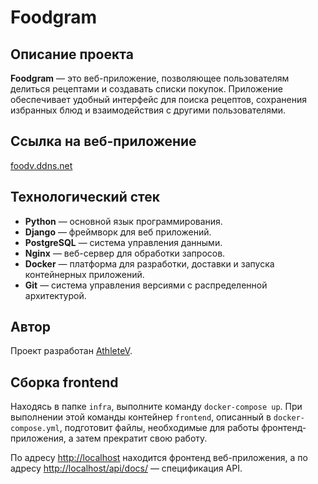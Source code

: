 # Foodgram

## Описание проекта

**Foodgram** — это веб-приложение, позволяющее пользователям делиться рецептами и создавать списки покупок. Приложение обеспечивает удобный интерфейс для поиска рецептов, сохранения избранных блюд и взаимодействия с другими пользователями.

## Ссылка на веб-приложение

[foodv.ddns.net](http://foodv.ddns.net)

## Технологический стек

- **Python** — основной язык программирования.
- **Django** — фреймворк для веб приложений.
- **PostgreSQL** — система управления данными.
- **Nginx** — веб-сервер для обработки запросов.
- **Docker** —  платформа для разработки, доставки и запуска контейнерных приложений.
- **Git** — система управления версиями с распределенной архитектурой.

## Автор

Проект разработан [AthleteV](https://github.com/AthleteV).

## Сборка frontend

Находясь в папке `infra`, выполните команду `docker-compose up`. При выполнении этой команды контейнер `frontend`, описанный в `docker-compose.yml`, подготовит файлы, необходимые для работы фронтенд-приложения, а затем прекратит свою работу.

По адресу [http://localhost](http://localhost) находится фронтенд веб-приложения, а по адресу [http://localhost/api/docs/](http://localhost/api/docs/) — спецификация API.
